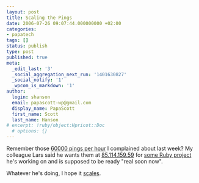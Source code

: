 ```yaml
---
layout: post
title: Scaling the Pings
date: 2006-07-26 09:07:44.000000000 +02:00
categories:
- papatech
tags: []
status: publish
type: post
published: true
meta:
  _edit_last: '3'
  _social_aggregation_next_run: '1401630827'
  _social_notify: '1'
  _wpcom_is_markdown: '1'
author:
  login: shanson
  email: papascott-wp@gmail.com
  display_name: PapaScott
  first_name: Scott
  last_name: Hanson
# excerpt: !ruby/object:Hpricot::Doc
  # options: {}
---
```

<p>Remember those <a href="http://www.papascott.de/archives/2006/07/19/dont-keep-knocking/">60000 pings per hour</a> I complained about last week? My colleague Lars said he wants them at <a href="http://85.114.159.59/">85.114.159.59</a> for <a href="http://usrportage.de/archives/661-Multithreaded-TCP-server-in-Ruby.html">some Ruby project</a> he's working on and is supposed to be ready "real soon now".</p>
<p>Whatever he's doing, I hope it <a href="http://www.amazon.de/gp/product/0596102356">scales</a>.</p>
